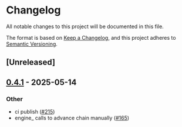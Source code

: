 # Changelog

All notable changes to this project will be documented in this file.

The format is based on [Keep a Changelog](https://keepachangelog.com/en/1.0.0/),
and this project adheres to [Semantic Versioning](https://semver.org/spec/v2.0.0.html).

## [Unreleased]

## [0.4.1](https://github.com/flashbots/contender/releases/tag/contender_engine_provider-v0.4.1) - 2025-05-14

### Other

- ci publish ([#215](https://github.com/flashbots/contender/pull/215))
- engine_ calls to advance chain manually ([#165](https://github.com/flashbots/contender/pull/165))
